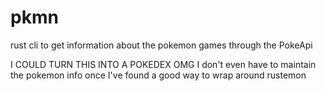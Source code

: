 # pkmn
rust cli to get information about the pokemon games through the PokeApi 

I COULD TURN THIS INTO A POKEDEX OMG
I don't even have to maintain the pokemon info once I've found a
good way to wrap around rustemon

